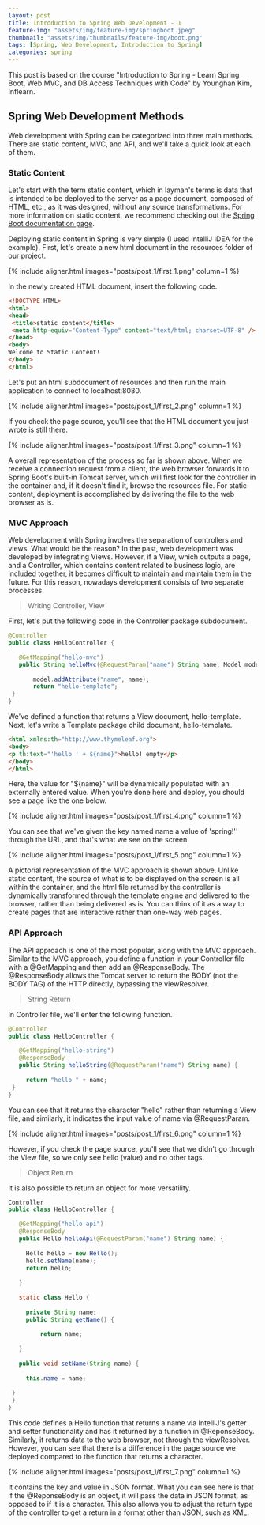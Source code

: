 ```yaml
---
layout: post
title: Introduction to Spring Web Development - 1
feature-img: "assets/img/feature-img/springboot.jpeg"
thumbnail: "assets/img/thumbnails/feature-img/boot.png"
tags: [Spring, Web Development, Introduction to Spring]
categories: spring
---
```


This post is based on the course "Introduction to Spring - Learn Spring Boot, Web MVC, and DB Access Techniques with Code" by Younghan Kim, Inflearn.


## Spring Web Development Methods

Web development with Spring can be categorized into three main methods. There are static content, MVC, and API, and we'll take a quick look at each of them.


### Static Content

Let's start with the term static content, which in layman's terms is data that is intended to be deployed to the server as a page document, composed of HTML, etc., as it was designed, without any source transformations. For more information on static content, we recommend checking out the [Spring Boot documentation page](https://docs.spring.io/spring-boot/docs/2.3.1.RELEASE/reference/html/spring-boot-features.html#boot-features-spring-mvc-static-content).

Deploying static content in Spring is very simple (I used IntelliJ IDEA for the example). First, let's create a new html document in the resources folder of our project.

{% include aligner.html images="posts/post_1/first_1.png" column=1 %}

In the newly created HTML document, insert the following code.

```html
<!DOCTYPE HTML>
<html>
<head>
 <title>static content</title>
 <meta http-equiv="Content-Type" content="text/html; charset=UTF-8" />
</head>
<body>
Welcome to Static Content!
</body>
</html>
```

Let's put an html subdocument of resources and then run the main application to connect to localhost:8080.

{% include aligner.html images="posts/post_1/first_2.png" column=1 %}

If you check the page source, you'll see that the HTML document you just wrote is still there.

{% include aligner.html images="posts/post_1/first_3.png" column=1 %}

A overall representation of the process so far is shown above. When we receive a connection request from a client, the web browser forwards it to Spring Boot's built-in Tomcat server, which will first look for the controller in the container and, if it doesn't find it, browse the resources file. For static content, deployment is accomplished by delivering the file to the web browser as is.


### MVC Approach

Web development with Spring involves the separation of controllers and views. What would be the reason? In the past, web development was developed by integrating Views. However, if a View, which outputs a page, and a Controller, which contains content related to business logic, are included together, it becomes difficult to maintain and maintain them in the future. For this reason, nowadays development consists of two separate processes.


> Writing Controller, View 

First, let's put the following code in the Controller package subdocument.

```java
@Controller
public class HelloController {

   @GetMapping("hello-mvc")
   public String helloMvc(@RequestParam("name") String name, Model model) {
   
       model.addAttribute("name", name);
       return "hello-template";
 }
}
```

We've defined a function that returns a View document, hello-template. Next, let's write a Template package child document, hello-template.

```html
<html xmlns:th="http://www.thymeleaf.org">
<body>
<p th:text="'hello ' + ${name}">hello! empty</p>
</body>
</html>
```

Here, the value for "${name}" will be dynamically populated with an externally entered value. When you're done here and deploy, you should see a page like the one below.

{% include aligner.html images="posts/post_1/first_4.png" column=1 %}

You can see that we've given the key named name a value of 'spring!'' through the URL, and that's what we see on the screen.

{% include aligner.html images="posts/post_1/first_5.png" column=1 %}

A pictorial representation of the MVC approach is shown above. Unlike static content, the source of what is to be displayed on the screen is all within the container, and the html file returned by the controller is dynamically transformed through the template engine and delivered to the browser, rather than being delivered as is. You can think of it as a way to create pages that are interactive rather than one-way web pages.


### API Approach

The API approach is one of the most popular, along with the MVC approach. Similar to the MVC approach, you define a function in your Controller file with a @GetMapping and then add an @ResponseBody. The @ResponseBody allows the Tomcat server to return the BODY (not the BODY TAG) of the HTTP directly, bypassing the viewResolver.


> String Return

In Controller file, we'll enter the following function.

```java
@Controller
public class HelloController {

   @GetMapping("hello-string")
   @ResponseBody
   public String helloString(@RequestParam("name") String name) {
 
     return "hello " + name;
 }
}
```

You can see that it returns the character "hello" rather than returning a View file, and similarly, it indicates the input value of name via @RequestParam.

{% include aligner.html images="posts/post_1/first_6.png" column=1 %}

However, if you check the page source, you'll see that we didn't go through the View file, so we only see hello (value) and no other tags.


> Object Return

It is also possible to return an object for more versatility.

```java
Controller
public class HelloController {

   @GetMapping("hello-api")
   @ResponseBody
   public Hello helloApi(@RequestParam("name") String name) {
 
     Hello hello = new Hello();
     hello.setName(name);
     return hello;
     
   }
   
   static class Hello {
 
     private String name;
     public String getName() {
 
         return name;
         
   }
   
   public void setName(String name) {
 
     this.name = name;
 
 }
 }
}
```

This code defines a Hello function that returns a name via IntelliJ's getter and setter functionality and has it returned by a function in @ReponseBody. Similarly, it returns data to the web browser, not through the viewResolver. However, you can see that there is a difference in the page source we deployed compared to the function that returns a character.

{% include aligner.html images="posts/post_1/first_7.png" column=1 %}

It contains the key and value in JSON format. What you can see here is that if the @ReponseBody is an object, it will pass the data in JSON format, as opposed to if it is a character. This also allows you to adjust the return type of the controller to get a return in a format other than JSON, such as XML.